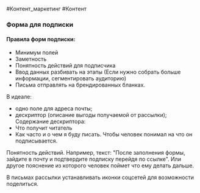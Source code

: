 #Контент_маркетинг #Контент 

### Форма для подписки

#### Правила форм подписки:
- Минимум полей
- Заметность
- Понятность действий для подписчика
- Ввод данных разбивать на этапы (Если нужно собрать больше информации, сегментировать аудиторию)
- Письма отправлять на брендированных бланках.






В идеале:
- одно поле для адреса почты;
- дескриптор (описание выгоды получаемой от рассылки);
Содержание дескриптора:
- Что получит читатель
- Как часто и о чем я буду писать.
Чтобы человек понимал на что он подписывается.

Понятность действий. Например, текст: "После заполнения формы, зайдите в почту и подтвердите подписку перейдя по ссылке".
Или другое пояснение из которого человек поймет что ему делать дальше.

В письмах рассылки устанавливать иконки соцсетей для возможности поделиться.